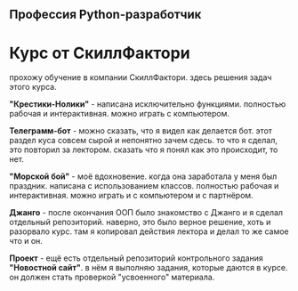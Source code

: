 ## Профессия Python-разработчик

# Курс от СкиллФактори

прохожу обучение в компании СкиллФактори. здесь решения задач этого курса.

**"Крестики-Нолики"** - написана исключительно функциями. полностью рабочая и интерактивная. можно играть с компьютером.

**Телеграмм-бот** - можно сказать, что я видел как делается бот. этот раздел куса совсем сырой и непонятно зачем сдесь.
то что я сделал, это повторил за лектором. сказать что я понял как это происходит, то нет.

**"Морской бой"** - моё вдохновение. когда она заработала у меня был праздник. написана с использованием классов.
полностью рабочая и интерактивная. можно играть и с компьютером и с партнёром.

**Джанго** - после окончания ООП было знакомство с Джанго и я сделал отдельный репозиторий. наверно, это было верное
решение, хоть и разорвало курс. там я копировал действия лектора и делал то же самое что и он.

**Проект** - ещё есть отдельный репозиторий контрольного задания **"Новостной сайт"**. в нём я выполняю задания, которые
даются в курсе. он должен стать проверкой "усвоенного" материала.
